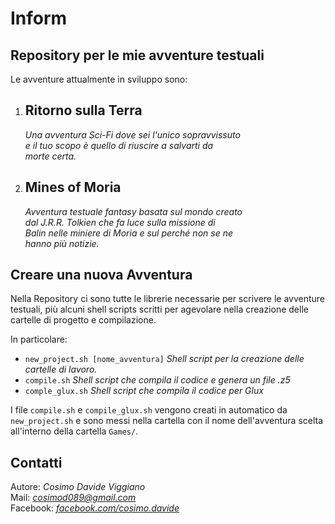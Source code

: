 Inform
======
Repository per le mie avventure testuali
----------------------------------------

 Le avventure attualmente in sviluppo sono:

 1. Ritorno sulla Terra
    -------------------
    *Una avventura Sci-Fi dove sei l'unico sopravvissuto  
    e il tuo scopo è quello di riuscire a salvarti da  
    morte certa.*

 2. Mines of Moria
    --------------
    *Avventura testuale fantasy basata sul mondo creato  
    dal J.R.R. Tolkien che fa luce sulla missione di   
    Balin nelle miniere di Moria e sul perché non se ne  
    hanno più notizie.*

Creare una nuova Avventura
--------------------------
 Nella Repository ci sono tutte le librerie necessarie per scrivere le avventure testuali,
 più alcuni shell scripts scritti per agevolare nella creazione delle cartelle di progetto
 e compilazione.

 In particolare:
 * `new_project.sh [nome_avventura]` *Shell script per la creazione delle cartelle di lavoro.*
 * `compile.sh` *Shell script che compila il codice e genera un file .z5*
 * `comple_glux.sh` *Shell script che compila il codice per Glux*

 I file `compile.sh` e `compile_glux.sh` vengono creati in automatico da `new_project.sh` e sono
 messi nella cartella con il nome dell'avventura scelta all'interno della cartella `Games/`.

Contatti
--------

 Autore: *Cosimo Davide Viggiano*  
 Mail: *cosimod089@gmail.com*  
 Facebook: *[facebook.com/cosimo.davide](facebook.com/cosimo.davide)*
